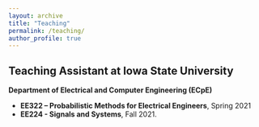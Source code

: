 ```yaml
---
layout: archive
title: "Teaching"
permalink: /teaching/
author_profile: true
---
```


## Teaching Assistant at Iowa State University  
**Department of Electrical and Computer Engineering (ECpE)**  

- **EE322 – Probabilistic Methods for Electrical Engineers**, Spring 2021
- **EE224 - Signals and Systems**, Fall 2021.
